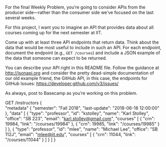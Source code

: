 For the final Weekly Problem, you’re going to consider APIs from the producer side—rather than the
consumer side we’ve focused on the last several weeks.

For this project, I want you to imagine an API that provides data about all courses coming up for
the next semester at IIT.

Come up with at least three API endpoints that return data. Think about the data that would be most
useful to include in such an API. For each endpoint, document the endpoint (e.g., `GET /courses`)
and include a JSON example of the data that someone can expect to be returned.

You can describe your API right in this README file. Follow the guidance at <http://jsonapi.org>
and consider the pretty dead-simple documentation of our old example friend, the GitHub API, in this
case, the endpoints for GitHub Issues: <https://developer.github.com/v3/issues/>

As always, post to Basecamp as you’re working on this problem.

GET /instructors
{  
  "metadata" {
    "semester": "Fall 2018",
    "last-update": "2018-06-18 12:00:00"    
  },
  "data" [
    {
      "type": "professor",
      "id": "kstolley",
      "name": "Karl Stolley",
      "office": "SB 223",
      "email": "karl.stolley@gmail.com",
      "courses" [
        {
          "crn": 19984,
          "link": "/courses/19984"
        },
        {
          "crn": 19985,
          "link": "/courses/19985"
        }
      ]
    },
    {
      "type": "professor",
      "id": "mlee",
      "name": "Michael Lee",
      "office": "SB 112J",
      "email": "mlee@iit.edu",
      "courses" [
        {
          "crn": 11044,
          "link": "/courses/11044"
        }
      ]
    }
  ]
}
